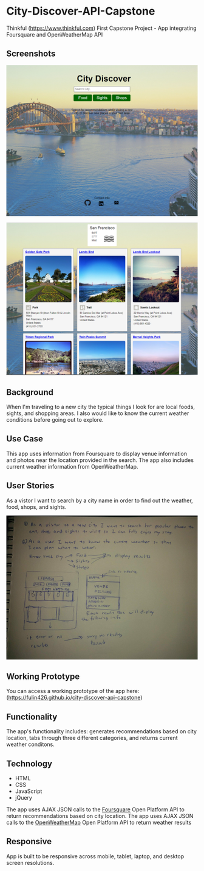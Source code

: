 # City-Discover-API-Capstone
Thinkful (https://www.thinkful.com) First Capstone Project - App integrating Foursquare and OpenWeatherMap API

## Screenshots 
![Screenshots](https://raw.githubusercontent.com/fulin426/city-discover-api-capstone/master/images/landingPage.png)

![Screenshots](https://raw.githubusercontent.com/fulin426/city-discover-api-capstone/master/images/resultsScreenshot.png)

## Background
When I'm traveling to a new city the typical things I look for are local foods, sights, and shopping areas. I also would like to know the current weather conditions before going out to explore. 

## Use Case
This app uses information from Foursquare to display venue information and photos near the location provided in the search. The app also includes current weather information from OpenWeatherMap. 

## User Stories
As a vistor I want to search by a city name in order to find out the weather, food, shops, and sights.

![User Stories](https://github.com/fulin426/city-discover-api-capstone/blob/master/images/user-stories.jpg)

## Working Prototype
You can access a working prototype of the app here: (https://fulin426.github.io/city-discover-api-capstone)

## Functionality
The app's functionality includes: generates recommendations based on city location, tabs through three different categories, and returns current weather conditons. 


## Technology
* HTML
* CSS
* JavaScript
* jQuery

The app uses AJAX JSON calls to the <a href="https://api.foursquare.com/v2/venues/explore">Foursquare</a> Open Platform API to return recommendations based on city location.
The app uses AJAX JSON calls to the <a href="https://api.openweathermap.org/data/2.5/weather?id=524901&APPID=ac32d19346bf21abaa933d02472c8ece">OpenWeatherMap</a> Open Platform API to return weather results

## Responsive
App is built to be responsive across mobile, tablet, laptop, and desktop screen resolutions.

<!-- ## Development Roadmap
This is v1.0 of the app, but future enhancements are expected to include:
* AutoComplete
* GoogleMaps Api  -->